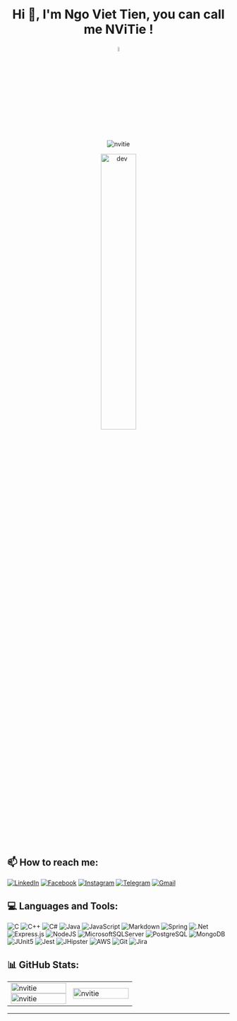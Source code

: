 <h1 align="center">Hi 👋, I'm Ngo Viet Tien, you can call me NViTie !</h1>
<h3 align="center"><img src="https://img.icons8.com/color/48/000000/vietnam-circular.png" width="5%"/></h3>

<p align = "center"> <img src = "https://visitcount.itsvg.in/api?id=viettien1602&icon=0&color=11"/ alt = "nvitie"></div>

<p align="center"> 
        <img src="https://cdn.dribbble.com/users/1059583/screenshots/4171367/coding-freak.gif" alt="dev" width="40%"/>
</p>

## 📫 How to reach me:

[![LinkedIn](https://img.shields.io/badge/LinkedIn-%230077B5.svg?logo=linkedin&logoColor=white)](https://www.linkedin.com/in/viettien1602/) [![Facebook](https://img.shields.io/badge/Facebook-%231877F2.svg?logo=Facebook&logoColor=white)](https://www.facebook.com/nvt1602/) [![Instagram](https://img.shields.io/badge/Instagram-%23E4405F.svg?logo=Instagram&logoColor=white)](https://www.instagram.com/nv_tien_nvt/) [![Telegram](https://img.shields.io/badge/Telegram-%23000000.svg?logo=Telegram&logoColor=white)](https://web.telegram.org/z/#5249493950) [![Gmail](https://img.shields.io/badge/Gmail-%23D14836.svg?logo=gmail&logoColor=white)](mailto:nvtien1602.forwork@gmail.com)

## 💻 Languages and Tools:

![C](https://img.shields.io/badge/c-31363c.svg?style=for-the-badge&logo=c&logoColor=white) ![C++](https://img.shields.io/badge/c++-31363c.svg?style=for-the-badge&logo=c%2B%2B&logoColor=white) ![C#](https://img.shields.io/badge/c%23-31363c.svg?style=for-the-badge&logo=c-sharp&logoColor=white) ![Java](https://img.shields.io/badge/java-31363c.svg?style=for-the-badge&logo=java&logoColor=white) ![JavaScript](https://img.shields.io/badge/javascript-31363c.svg?style=for-the-badge&logo=javascript&logoColor=white) ![Markdown](https://img.shields.io/badge/markdown-31363c.svg?style=for-the-badge&logo=markdown&logoColor=white) ![Spring](https://img.shields.io/badge/spring-31363c.svg?style=for-the-badge&logo=spring&logoColor=white) ![.Net](https://img.shields.io/badge/.NET-31363c?style=for-the-badge&logo=.net&logoColor=white) ![Express.js](https://img.shields.io/badge/express.js-31363c.svg?style=for-the-badge&logo=express&logoColor=white) ![NodeJS](https://img.shields.io/badge/node.js-31363c?style=for-the-badge&logo=node.js&logoColor=white) ![MicrosoftSQLServer](https://img.shields.io/badge/Microsoft%20SQL%20Sever-31363c?style=for-the-badge&logo=microsoft%20sql%20server&logoColor=white) ![PostgreSQL](https://img.shields.io/badge/PostgreSQL-31363c.svg?style=for-the-badge&logo=postgresql&logoColor=white) ![MongoDB](https://img.shields.io/badge/MongoDB-31363c.svg?style=for-the-badge&logo=mongodb&logoColor=white) ![JUnit5](https://img.shields.io/badge/JUnit5-31363c.svg?style=for-the-badge&logo=junit5&logoColor=white) ![Jest](https://img.shields.io/badge/Jest-31363c.svg?style=for-the-badge&logo=jest&logoColor=white) ![JHipster](https://img.shields.io/badge/JHipster-31363c.svg?style=for-the-badge&logo=jhipster&logoColor=white) ![AWS](https://img.shields.io/badge/AWS-31363c.svg?style=for-the-badge&logo=amazon-aws&logoColor=white) ![Git](https://img.shields.io/badge/Git-31363c.svg?style=for-the-badge&logo=git&logoColor=white) ![Jira](https://img.shields.io/badge/jira-31363c.svg?style=for-the-badge&logo=jira&logoColor=white)

## 📊 GitHub Stats:

<table style="width:100%;">
  <tr>
    <td width="50%">
      <img src="https://github-readme-stats.vercel.app/api?username=viettien1602&theme=buefy&hide_border=false&include_all_commits=false&count_private=false" alt="nvitie" width="100%"/>
      <img src="https://github-readme-streak-stats.herokuapp.com/?user=viettien1602&theme=buefy&hide_border=falseb" alt="nvitie" width="100%"/>
    </td>
    <td>
      <img src="https://github-readme-stats.vercel.app/api/top-langs/?username=viettien1602&theme=buefy&hide_border=false&include_all_commits=false&count_private=false&layout=compact" alt="nvitie" width="100%"/>
    </td>
  </tr>
</table>

---



